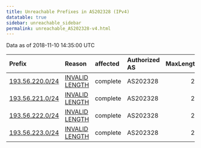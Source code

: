 ```yaml
---
title: Unreachable Prefixes in AS202328 (IPv4)
datatable: true
sidebar: unreachable_sidebar
permalink: unreachable_AS202328-v4.html
---
```


Data as of 2018-11-10 14:35:00 UTC


<div class="datatable-begin"></div>

| Prefix                                                   | Reason                                                                                                     | affected   | Authorized AS   |   MaxLength | Anchor                                         |   unreachable /24s |
|:---------------------------------------------------------|:-----------------------------------------------------------------------------------------------------------|:-----------|:----------------|------------:|:-----------------------------------------------|-------------------:|
| [193.56.220.0/24](https://stat.ripe.net/193.56.220.0/24) | [INVALID LENGTH](https://rpki-validator.ripe.net/announcement-preview?asn=AS202328&prefix=193.56.220.0/24) | complete   | AS202328        |          22 | [RIPE](unreachable_RIPE_NCC_RPKI_Root-v4.html) |                  1 |
| [193.56.221.0/24](https://stat.ripe.net/193.56.221.0/24) | [INVALID LENGTH](https://rpki-validator.ripe.net/announcement-preview?asn=AS202328&prefix=193.56.221.0/24) | complete   | AS202328        |          22 | [RIPE](unreachable_RIPE_NCC_RPKI_Root-v4.html) |                  1 |
| [193.56.222.0/24](https://stat.ripe.net/193.56.222.0/24) | [INVALID LENGTH](https://rpki-validator.ripe.net/announcement-preview?asn=AS202328&prefix=193.56.222.0/24) | complete   | AS202328        |          22 | [RIPE](unreachable_RIPE_NCC_RPKI_Root-v4.html) |                  1 |
| [193.56.223.0/24](https://stat.ripe.net/193.56.223.0/24) | [INVALID LENGTH](https://rpki-validator.ripe.net/announcement-preview?asn=AS202328&prefix=193.56.223.0/24) | complete   | AS202328        |          22 | [RIPE](unreachable_RIPE_NCC_RPKI_Root-v4.html) |                  1 |

<div class="datatable-end"></div>